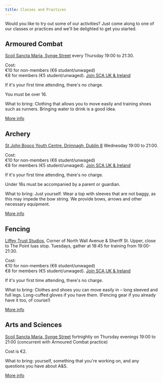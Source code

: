 ```yaml
---
title: Classes and Practices
---
```


Would you like to try out some of our activities? Just come along to one of our classes or practices and we'll be delighted to get you started.

## Armoured Combat

[Scoil Sancta Maria, Synge Street](https://goo.gl/maps/WHAurpDwDMR2) every Thursday 19:00 to 21:30.

Cost:  
€10 for non-members (€6 student/unwaged)  
€8 for members (€5 student/unwaged). [Join SCA UK & Ireland](https://membermojo.co.uk/scauk)

If it's your first time attending, there's no charge.

You must be over 16. 

What to bring: Clothing that allows you to move easily and training shoes such as runners. Bringing water to drink is a good idea.

<a href="/armoured-fighting/" class="btn btn-primary">More info</a>

## Archery

[St John Bosco Youth Centre, Drimnagh, Dublin 8](https://goo.gl/maps/Bxgan8hYfGr) Wednesday 19:00 to 21:00.

Cost:  
€10 for non-members (€6 student/unwaged)  
€8 for members (€5 student/unwaged). [Join SCA UK & Ireland](https://membermojo.co.uk/scauk)

If it's your first time attending, there's no charge.

Under 16s must be accompanied by a parent or guardian.

What to bring: Just yourself. Wear a top with sleeves that are not baggy, as this may impede the bow string. We provide bows, arrows and other necessary equipment.

<a href="/archery/" class="btn btn-primary">More info</a>

## Fencing

[Liffey Trust Studios](https://goo.gl/maps/NiMEjig15rz), Corner of North Wall Avenue & Sheriff St. Upper, close to The Point luas stop. Tuesdays, gather at 18:45 for training from 19:00-21:30.

Cost:  
€10 for non-members (€6 student/unwaged)  
€8 for members (€5 student/unwaged). [Join SCA UK & Ireland](https://membermojo.co.uk/scauk)

If it's your first time attending, there's no charge.

What to bring: Clothes and shoes you can move easily in – long sleeved and full legs. Long-cuffed gloves if you have them. (Fencing gear if you already have it too, of course!)

<a href="/historical-fencing/" class="btn btn-primary">More info</a>

## Arts and Sciences

[Scoil Sancta Maria, Synge Street](https://goo.gl/maps/WHAurpDwDMR2) fortnightly on Thursday evenings 19:00 to 21:00 (concurrent with Armoured Combat practice)

Cost is €2.

What to bring: yourself, something that you're working on, and any questions you have about A&S.

<a href="/arts-and-sciences/" class="btn btn-primary">More info</a>